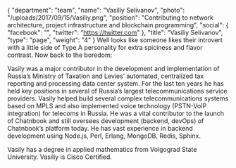 {
  "department": "team",
  "name": "Vasiliy Selivanov",
  "photo": "/uploads/2017/09/15/Vasiliy.png",
  "position": "Contributing to network architecture, project infrastructure and blockchain programming",
  "social": {
    "facebook": "",
    "twitter": "https://twitter.com"
  },
  "title": "Vasiliy Selivanov",
  "type": "page",
  "weight": "4"
}
Well looks like someone likes their introvert with a little side of Type A personality for extra spiciness and flavor contrast. Now back to the boredom:

Vasily was a major contributor in the development and implementation of Russia’s Ministry of Taxation and Levies’ automated, centralized tax reporting and processing data center system. For the last ten years he has held key positions in several of Russia’s largest telecommunications service providers. Vasily helped build several complex telecommunications systems based on MPLS and also implemented voice technology (PSTN-VoIP integration) for telecoms in Russia. He was a vital contributor to the launch of Chatnbook and still oversees development (backend, devOps) of Chatnbook’s platform today. He has vast experience in backend development using Node.js, Perl, Erlang, MongoDB, Redis, Sphinx.

Vasily has a degree in applied mathematics from Volgograd State University. Vasiliy is Cisco Certified.

